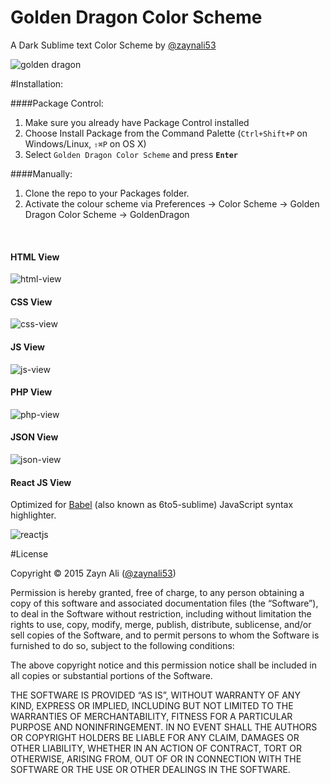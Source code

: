 
# Golden Dragon Color Scheme
A Dark Sublime text Color Scheme by [@zaynali53](https://twitter.com/zaynali53)

![golden dragon](https://cloud.githubusercontent.com/assets/8646770/5792283/de5b1e0e-9f32-11e4-8e5f-67ef48bcfda6.jpg)

#Installation:

####Package Control:

1. Make sure you already have Package Control installed
2. Choose Install Package from the Command Palette (`Ctrl+Shift+P` on Windows/Linux, `⇧⌘P` on OS X)
3. Select `Golden Dragon Color Scheme` and press **`Enter`**

####Manually:

1. Clone the repo to your Packages folder.
2. Activate the colour scheme via Preferences -> Color Scheme -> Golden Dragon Color Scheme -> GoldenDragon

<br>

#### HTML View
![html-view](https://cloud.githubusercontent.com/assets/8646770/6034702/e1558e88-ac47-11e4-9b47-b185c91246bb.PNG)

#### CSS View
![css-view](https://cloud.githubusercontent.com/assets/8646770/6074599/bb1e1f62-ade3-11e4-8512-acca97d76dc9.PNG)

#### JS View
![js-view](https://cloud.githubusercontent.com/assets/8646770/6034712/fa6ede7e-ac47-11e4-9c12-5ea437161146.PNG)

#### PHP View
![php-view](https://cloud.githubusercontent.com/assets/8646770/6034716/06789f20-ac48-11e4-8406-7660b9fbaa5d.PNG)

#### JSON View
![json-view](https://cloud.githubusercontent.com/assets/8646770/6034719/129e3d0a-ac48-11e4-9104-45401de9595e.PNG)

#### React JS View
Optimized for [Babel](https://packagecontrol.io/packages/Babel) (also known as 6to5-sublime) JavaScript syntax highlighter.

![reactjs](https://cloud.githubusercontent.com/assets/8646770/6386994/134985a2-bda5-11e4-91e2-f941fb97f9be.PNG)

#License

Copyright © 2015 Zayn Ali ([@zaynali53](https://twitter.com/zaynali53))

Permission is hereby granted, free of charge, to any person obtaining a copy of this software and associated documentation files (the “Software”), to deal in the Software without restriction, including without limitation the rights to use, copy, modify, merge, publish, distribute, sublicense, and/or sell copies of the Software, and to permit persons to whom the Software is furnished to do so, subject to the following conditions:

The above copyright notice and this permission notice shall be included in all copies or substantial portions of the Software.

THE SOFTWARE IS PROVIDED “AS IS”, WITHOUT WARRANTY OF ANY KIND, EXPRESS OR IMPLIED, INCLUDING BUT NOT LIMITED TO THE WARRANTIES OF MERCHANTABILITY, FITNESS FOR A PARTICULAR PURPOSE AND NONINFRINGEMENT. IN NO EVENT SHALL THE AUTHORS OR COPYRIGHT HOLDERS BE LIABLE FOR ANY CLAIM, DAMAGES OR OTHER LIABILITY, WHETHER IN AN ACTION OF CONTRACT, TORT OR OTHERWISE, ARISING FROM, OUT OF OR IN CONNECTION WITH THE SOFTWARE OR THE USE OR OTHER DEALINGS IN THE SOFTWARE.
